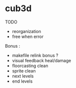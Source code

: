 # cub3d

TODO

- reorganization
- free when error

Bonus :
- makefile relink bonus ?
- visual feedback heal/damage
- floorcasting clean
- sprite clean
- next levels
- end levels